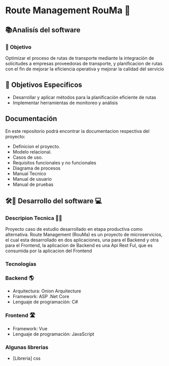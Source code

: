 # Route Management RouMa 🚞

## 📚Analisís del software

###  🚨 Objetivo

Optimizar el proceso de rutas de transporte mediante la integración de solicitudes a empresas proveedoras de transporte, y planificacion de rutas con el fin de mejorar la eficiencia operativa y mejorar la calidad del servicio

## 🚥 Objetivos Especificos
- Desarrollar y aplicar métodos para la planificación eficiente de rutas
- Implementar herramientas de monitoreo y análisis
  
## Documentación 

En este repositorio podrá encontrar la documentacion respectiva del proyecto:
- Definicion el proyecto.
- Modelo relacional.
- Casos de uso.
- Requisitos funcionales y no funcionales
- Diagrama de procesos
- Manual Tecnico
- Manual de usuario
- Manual de pruebas
  

## 🛠🔧 Desarrollo del software 💻

### Descripion Tecnica 👩‍💻
Proyecto caso de estudio desarrollado en etapa productiva como alternativa. 
Route Management (RouMa) es un proyecto de microservicios, el cual esta desarrollado en dos aplicaciones, una para el Backend y otra para el Frontend, la aplicacion de Backend es una Api Rest Ful, que es consumida por la aplicacion del Frontend

### Tecnologías 
### Backend 🌎
- Arquitectura: Onion Arquitecture
- Framework: ASP .Net Core
- Lenguaje de programación: C#

### Frontend 🛣
- Framework: Vue
- Lenguaje de programación: JavaScript

### Algunas librerias
- [Libreria] css
  
